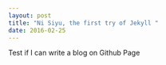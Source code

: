 ```yaml
---
layout: post
title: "Ni Siyu, the first try of Jekyll "
date: 2016-02-25
---
```


Test if I can write a blog on Github Page
